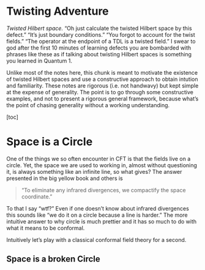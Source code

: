 # Twisting Adventure

*Twisted Hilbert space.* “Oh just calculate the twisted Hilbert space by this defect.” “It’s just boundary conditions.” “You forgot to account for the twist fields.” “The operator at the endpoint of a TDL is a twisted field.” I swear to god after the first 10 minutes of learning defects you are bombarded with phrases like these as if talking about twisting Hilbert spaces is something you learned in Quantum 1. 

Unlike most of the notes here, this chunk is meant to motivate the existence of twisted Hilbert spaces and use a constructive approach to obtain intution and familiarity. These notes are rigorous (i.e. not handwavy) but kept simple at the expense of generality. The point is to go through some constructive examples, and not to present a rigorous general framework, because what’s the point of chasing generality without a working understanding.

[toc]



# Space is a Circle

One of the things we so often encounter in CFT is that the fields live on a circle. Yet, the space we are used to working in, almost without questioning it, is always something like an infinite line, so what gives? The answer presented in the big yellow book and others is 

>  “To eliminate any infrared divergences, we compactify the space coordinate.”

To that I say “wtf?” Even if one doesn’t know about infrared divergences this sounds like “we do it on a circle because a line is harder.” The more intuitive answer to why circle is much prettier and it has so much to do with what it means to be conformal. 

Intuitively let’s play with a classical conformal field theory for a second. 



## Space is a broken Circle









